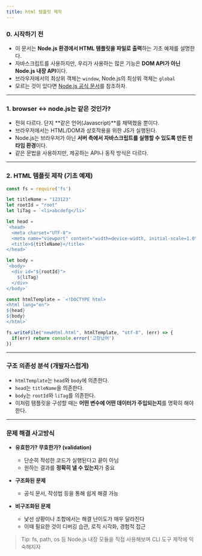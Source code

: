 ```yaml
---
title: html 템플릿 제작
---
```


### 0. 시작하기 전

* 이 문서는 **Node.js 환경에서 HTML 템플릿을 파일로 출력**하는 기초 예제를 설명한다.
* 자바스크립트를 사용하지만, 우리가 사용하는 많은 기능은 **DOM API가 아닌 Node.js 내장 API**이다.
* 브라우저에서의 최상위 객체는 `window`, Node.js의 최상위 객체는 `global`
* 모르는 것이 있다면 [Node.js 공식 문서](https://nodejs.org/docs/latest/api/)를 참조하자.

---

### 1. browser ↔ node.js는 같은 것인가?

* 전혀 다르다. 단지 \*\*같은 언어(Javascript)\*\*를 채택했을 뿐이다.
* 브라우저에서는 HTML/DOM과 상호작용을 위한 JS가 실행된다.
* Node.js는 브라우저가 아닌 **서버 측에서 자바스크립트를 실행할 수 있도록 만든 런타임 환경**이다.
* 같은 문법을 사용하지만, 제공하는 API나 동작 방식은 다르다.

---

### 2. HTML 템플릿 제작 (기초 예제)

```js
const fs = require('fs')

let titleName = "123123"
let rootId = "root"
let liTag = `<li>abcdefg</li>`

let head =
`<head>
  <meta charset="UTF-8">
  <meta name="viewport" content="width=device-width, initial-scale=1.0">
  <title>${titleName}</title>
</head>`

let body =
`<body>
  <div id="${rootId}">
    ${liTag}
  </div>
</body>`

const htmlTemplate = `<!DOCTYPE html>
<html lang="en">
${head}
${body}
</html>`

fs.writeFile("newHtml.html", htmlTemplate, "utf-8", (err) => {
  if(err) return console.error('고장났어')
})
```

---

### 구조 의존성 분석 (개발자스럽게)

* `htmlTemplate`는 `head`와 `body`에 의존한다.
* `head`는 `titleName`을 의존한다.
* `body`는 `rootId`와 `liTag`를 의존한다.
* 이처럼 템플릿을 구성할 때는 **어떤 변수에 어떤 데이터가 주입되는지**를 명확히 해야 한다.

---

### 문제 해결 사고방식

* **유효한가? 무효한가? (validation)**

  * 단순히 작성한 코드가 실행된다고 끝이 아님
  * 원하는 결과를 **정확히 낼 수 있는지**가 중요

* **구조화된 문제**

  * 공식 문서, 작성법 등을 통해 쉽게 해결 가능

* **비구조화된 문제**

  * 낯선 상황이나 조합에서는 해결 난이도가 매우 달라진다
  * 이때 필요한 것이 디버깅 습관, 로직 시각화, 경험적 접근

> Tip: fs, path, os 등 Node.js 내장 모듈을 직접 사용해보며 CLI 도구 제작에 익숙해지자
